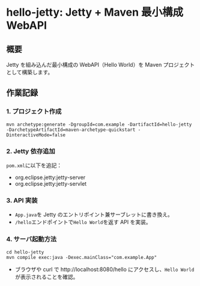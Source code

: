 # hello-jetty: Jetty + Maven 最小構成 WebAPI

## 概要

Jetty を組み込んだ最小構成の WebAPI（Hello World）を Maven プロジェクトとして構築します。

## 作業記録

### 1. プロジェクト作成

```
mvn archetype:generate -DgroupId=com.example -DartifactId=hello-jetty -DarchetypeArtifactId=maven-archetype-quickstart -DinteractiveMode=false
```

### 2. Jetty 依存追加

`pom.xml`に以下を追記：

- org.eclipse.jetty:jetty-server
- org.eclipse.jetty:jetty-servlet

### 3. API 実装

- `App.java`を Jetty のエントリポイント兼サーブレットに書き換え。
- `/hello`エンドポイントで`Hello World`を返す API を実装。

### 4. サーバ起動方法

```
cd hello-jetty
mvn compile exec:java -Dexec.mainClass="com.example.App"
```

- ブラウザや curl で http://localhost:8080/hello にアクセスし、`Hello World`が表示されることを確認。
